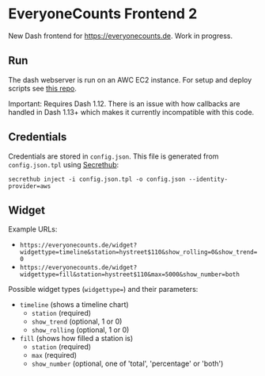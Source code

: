 # EveryoneCounts Frontend 2

New Dash frontend for https://everyonecounts.de. Work in progress.

## Run
The dash webserver is run on an AWC EC2 instance. For setup and deploy scripts see [this repo](https://github.com/socialdistancingdashboard/virushack/tree/master/dash-deploy).

Important: Requires Dash 1.12. There is an issue with how callbacks are handled in Dash 1.13+ which makes it currently incompatible with this code.

## Credentials
Credentials are stored in `config.json`. This file is generated from `config.json.tpl` using [Secrethub](https://secrethub.io):

```
secrethub inject -i config.json.tpl -o config.json --identity-provider=aws
```

## Widget
Example URLs: 
- `https://everyonecounts.de/widget?widgettype=timeline&station=hystreet$110&show_rolling=0&show_trend=0`
- `https://everyonecounts.de/widget?widgettype=fill&station=hystreet$110&max=5000&show_number=both`

Possible widget types (`widgettype=`) and their parameters:
- `timeline` (shows a timeline chart)
    - `station` (required)
    - `show_trend` (optional, 1 or 0)
    - `show_rolling` (optional, 1 or 0)
- `fill` (shows how filled a station is)
    - `station` (required)
    - `max` (required)
    - `show_number` (optional, one of 'total', 'percentage' or 'both')


